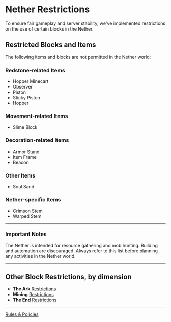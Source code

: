 # Nether Restrictions

To ensure fair gameplay and server stability, we've implemented restrictions on the use of certain blocks in the Nether.

## Restricted Blocks and Items

The following items and blocks are not permitted in the Nether world:

### Redstone-related Items

- Hopper Minecart
- Observer
- Piston
- Sticky Piston
- Hopper

### Movement-related Items

- Slime Block

### Decoration-related Items

- Armor Stand
- Item Frame
- Beacon

### Other Items

- Soul Sand

### Nether-specific Items

- Crimson Stem
- Warped Stem

---

### Important Notes

The Nether is intended for resource gathering and mob hunting. Building and automation are discouraged. Always refer to this list before planning any activities in the Nether world.

---

## Other Block Restrictions, by dimension

- **The Ark** [Restrictions](./the-ark-restrictions.md)
- **Mining** [Restrictions](./mining-restrictions.md)
- **The End** [Restrictions](./the-end-restrictions.md)

---

[Rules & Policies](../README.md)